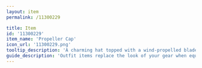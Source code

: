 ```yaml
---
layout: item
permalink: /11300229

title: Item
id: '11300229'
item_name: 'Propeller Cap'
icon_url: '11300229.png'
tooltip_description: 'A charming hat topped with a wind-propelled blade.'
guide_description: 'Outfit items replace the look of your gear when equipped.'
---
```

